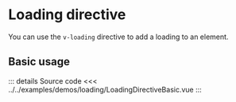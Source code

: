 # Loading directive

You can use the `v-loading` directive to add a loading to an element.

## Basic usage

<LoadingDirectiveBasic />

::: details Source code
<<< ../../examples/demos/loading/LoadingDirectiveBasic.vue
:::
